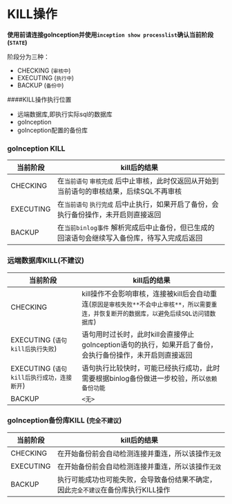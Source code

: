 # KILL操作

**使用前请连接goInception并使用`inception show processlist`确认当前阶段(`STATE`)**


阶段分为三种：

- CHECKING (`审核中`)
- EXECUTING (`执行中`)
- BACKUP (`备份中`)

####KILL操作执行位置

- 远端数据库,即执行实际sql的数据库
- goInception
- goInception配置的备份库


### goInception KILL

当前阶段   | kill后的结果
----------|---------
CHECKING | 在`当前语句` `审核完成` 后中止审核，此时仅返回从开始到当前语句的审核结果，后续SQL不再审核
EXECUTING | 在`当前语句` `执行完成` 后中止执行，如果开启了备份，会执行备份操作，未开启则直接返回
BACKUP | 在`当前binlog事件` 解析完成后中止备份，但已生成的回滚语句会继续写入备份库，待写入完成后返回


### 远端数据库KILL(不建议)

当前阶段   | kill后的结果
----------|---------
CHECKING | kill操作不会影响审核，连接被kill后会自动重连(`原因是审核失败**不会中止审核**，所以需要重连，并恢复断开的数据库，以避免后续SQL访问错数据库`)
EXECUTING (`语句kill后执行失败`) | 语句用时过长时，此时kill会直接停止goInception语句的执行，如果开启了备份，会执行备份操作，未开启则直接返回
EXECUTING (`语句kill后执行成功，连接断开`)| 语句执行比较快时，可能已经执行成功，此时需要根据binlog备份做进一步校验，所以`依赖备份功能`
BACKUP | `<无>`


### goInception备份库KILL (`完全不建议`)

当前阶段   | kill后的结果
----------|---------
CHECKING | 在开始备份前会自动检测连接并重连，所以该操作`无效`
EXECUTING | 在开始备份前会自动检测连接并重连，所以该操作`无效`
BACKUP | 执行可能成功也可能失败，会导致备份结果不确定，因此`完全不建议`在备份库执行KILL操作

